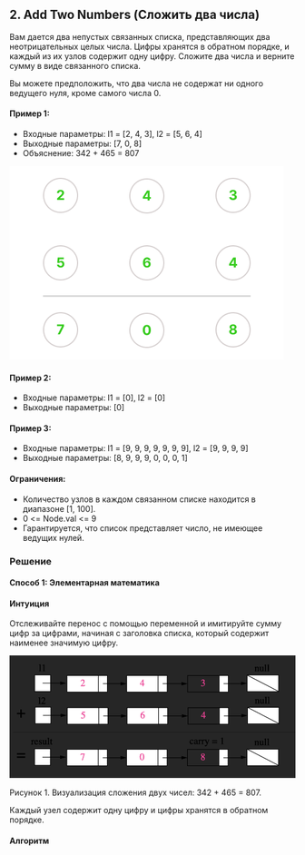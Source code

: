 ## 2. Add Two Numbers (Сложить два числа)

Вам дается два непустых связанных списка, представляющих два неотрицательных целых числа. Цифры хранятся в обратном порядке, и каждый из их узлов содержит одну цифру. Сложите два числа и верните сумму в виде связанного списка.

Вы можете предположить, что два числа не содержат ни одного ведущего нуля, кроме самого числа 0.

#### Пример 1:

- Входные параметры: l1 = [2, 4, 3], l2 = [5, 6, 4]
- Выходные параметры: [7, 0, 8]
- Объяснение: 342 + 465 = 807

![Add two numbers](https://raw.githubusercontent.com/slemeshaev/Leetcode/main/2_Add_Two_Numbers/images/Linked-List.png)

#### Пример 2:

- Входные параметры: l1 = [0], l2 = [0]
- Выходные параметры: [0]

#### Пример 3:

- Входные параметры: l1 = [9, 9, 9, 9, 9, 9, 9], l2 = [9, 9, 9, 9]
- Выходные параметры: [8, 9, 9, 9, 0, 0, 0, 1]


#### Ограничения:

- Количество узлов в каждом связанном списке находится в диапазоне [1, 100].
- 0 <= Node.val <= 9
- Гарантируется, что список представляет число, не имеющее ведущих нулей.

### Решение

#### Способ 1: Элементарная математика

#### Интуиция

Отслеживайте перенос с помощью переменной и имитируйте сумму цифр за цифрами, начиная с заголовка списка, который содержит наименее значимую цифру.

![Рисунок 1](https://raw.githubusercontent.com/slemeshaev/Leetcode/main/2_Add_Two_Numbers/images/Figure1.png)

Рисунок 1. Визуализация сложения двух чисел: 342 + 465 = 807. 

Каждый узел содержит одну цифру и цифры хранятся в обратном порядке.

#### Алгоритм